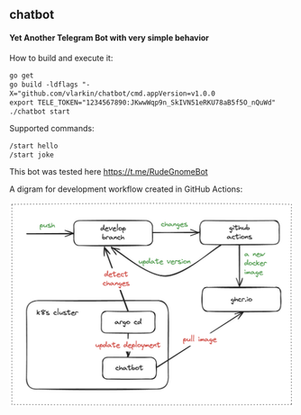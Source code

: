 ## chatbot

#### Yet Another Telegram Bot with very simple behavior 

How to build and execute it:
```
go get
go build -ldflags "-X="github.com/vlarkin/chatbot/cmd.appVersion=v1.0.0
export TELE_TOKEN="1234567890:JKwwWqp9n_SkIVN51eRKU78aB5f5O_nQuWd"
./chatbot start
```

Supported commands:
```
/start hello
/start joke
```

This bot was tested here https://t.me/RudeGnomeBot 
 

A digram for development workflow created in GitHub Actions: 
 
![Image](./workflow.png)
